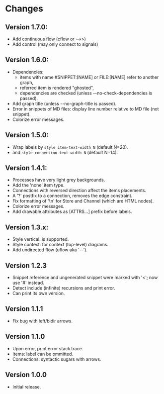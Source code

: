 # Changes

## Version 1.7.0:
- Add continuous flow (cflow or -->>)
- Add control (may only connect to signals)

## Version 1.6.0:
- Dependencies:
  - items with name #SNIPPET:[NAME] or FILE:[NAME] refer to another graph,
  - referred item is rendered "ghosted",
  - dependencies are checked (unless --no-check-dependencies is passed).
- Add graph title (unless --no-graph-title is passed).
- Error in snippets of MD files: display line number relative to MD file (not snippet).
- Colorize error messages.

## Version 1.5.0:
- Wrap labels by `style item-text-width N` (default N=20).
- and `style connection-text-width N` (default N=14).

## Version 1.4.1:
- Processes have very light grey backgrounds.
- Add the 'none' item type.
- Connections with reversed direction affect the items placements.
- A '?' postfix to a connection, removes the edge constraint.
- Fix formatting of '\n' for Store and Channel (which are HTML nodes).
- Colorize error messages.
- Add drawable attributes as [ATTRS...] prefix before labels.


## Version 1.3.x:
- Style vertical: is supported.
- Style context: for context (top-level) diagrams.
- Add undirected flow (uflow aka '--').

## Version 1.2.3
- Snippet reference and ungenerated snippet were marked with '<'; now
  use '#' instead.
- Detect include (infinite) recursions and print error.
- Can print its own version.

## Version 1.1.1
- Fix bug with left/bidir arrows.

## Version 1.1.0
- Upon error, print error stack trace.
- Items: label can be ommitted.
- Connections: syntactic sugars with arrows.

## Version 1.0.0
- Initial release.
